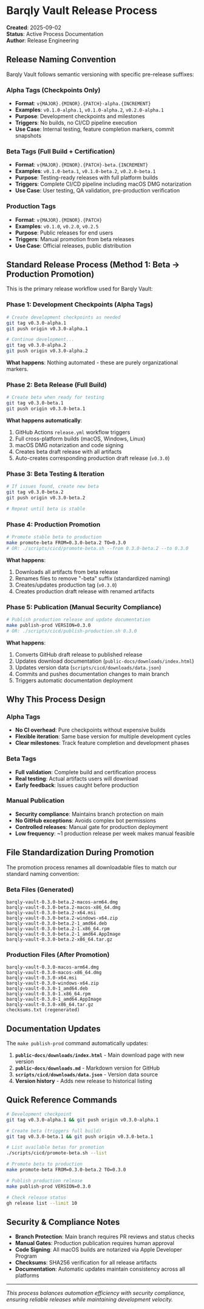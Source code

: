 # Barqly Vault Release Process

**Created**: 2025-09-02  
**Status**: Active Process Documentation  
**Author**: Release Engineering

## Release Naming Convention

Barqly Vault follows semantic versioning with specific pre-release suffixes:

### Alpha Tags (Checkpoints Only)
- **Format**: `v{MAJOR}.{MINOR}.{PATCH}-alpha.{INCREMENT}`
- **Examples**: `v0.1.0-alpha.1`, `v0.1.0-alpha.2`, `v0.2.0-alpha.1`
- **Purpose**: Development checkpoints and milestones
- **Triggers**: No builds, no CI/CD pipeline execution
- **Use Case**: Internal testing, feature completion markers, commit snapshots

### Beta Tags (Full Build + Certification)
- **Format**: `v{MAJOR}.{MINOR}.{PATCH}-beta.{INCREMENT}`
- **Examples**: `v0.1.0-beta.1`, `v0.1.0-beta.2`, `v0.2.0-beta.1`
- **Purpose**: Testing-ready releases with full platform builds
- **Triggers**: Complete CI/CD pipeline including macOS DMG notarization
- **Use Case**: User testing, QA validation, pre-production verification

### Production Tags
- **Format**: `v{MAJOR}.{MINOR}.{PATCH}`
- **Examples**: `v0.1.0`, `v0.2.0`, `v0.2.5`
- **Purpose**: Public releases for end users
- **Triggers**: Manual promotion from beta releases
- **Use Case**: Official releases, public distribution

## Standard Release Process (Method 1: Beta → Production Promotion)

This is the primary release workflow used for Barqly Vault:

### Phase 1: Development Checkpoints (Alpha Tags)
```bash
# Create development checkpoints as needed
git tag v0.3.0-alpha.1
git push origin v0.3.0-alpha.1

# Continue development...
git tag v0.3.0-alpha.2
git push origin v0.3.0-alpha.2
```

**What happens**: Nothing automated - these are purely organizational markers.

### Phase 2: Beta Release (Full Build)
```bash
# Create beta when ready for testing
git tag v0.3.0-beta.1
git push origin v0.3.0-beta.1
```

**What happens automatically**:
1. GitHub Actions `release.yml` workflow triggers
2. Full cross-platform builds (macOS, Windows, Linux)
3. macOS DMG notarization and code signing
4. Creates beta draft release with all artifacts
5. Auto-creates corresponding production draft release (`v0.3.0`)

### Phase 3: Beta Testing & Iteration
```bash
# If issues found, create new beta
git tag v0.3.0-beta.2
git push origin v0.3.0-beta.2

# Repeat until beta is stable
```

### Phase 4: Production Promotion
```bash
# Promote stable beta to production
make promote-beta FROM=0.3.0-beta.2 TO=0.3.0
# OR: ./scripts/cicd/promote-beta.sh --from 0.3.0-beta.2 --to 0.3.0
```

**What happens**:
1. Downloads all artifacts from beta release
2. Renames files to remove "-beta" suffix (standardized naming)
3. Creates/updates production tag (`v0.3.0`)
4. Creates production draft release with renamed artifacts

### Phase 5: Publication (Manual Security Compliance)
```bash
# Publish production release and update documentation
make publish-prod VERSION=0.3.0
# OR: ./scripts/cicd/publish-production.sh 0.3.0
```

**What happens**:
1. Converts GitHub draft release to published release
2. Updates download documentation (`public-docs/downloads/index.html`)
3. Updates version data (`scripts/cicd/downloads/data.json`)
4. Commits and pushes documentation changes to main branch
5. Triggers automatic documentation deployment

## Why This Process Design

### Alpha Tags
- **No CI overhead**: Pure checkpoints without expensive builds
- **Flexible iteration**: Same base version for multiple development cycles
- **Clear milestones**: Track feature completion and development phases

### Beta Tags  
- **Full validation**: Complete build and certification process
- **Real testing**: Actual artifacts users will download
- **Early feedback**: Issues caught before production

### Manual Publication
- **Security compliance**: Maintains branch protection on main
- **No GitHub exceptions**: Avoids complex bot permissions
- **Controlled releases**: Manual gate for production deployment
- **Low frequency**: ~1 production release per week makes manual feasible

## File Standardization During Promotion

The promotion process renames all downloadable files to match our standard naming convention:

### Beta Files (Generated)
```
barqly-vault-0.3.0-beta.2-macos-arm64.dmg
barqly-vault-0.3.0-beta.2-macos-x86_64.dmg
barqly-vault-0.3.0-beta.2-x64.msi
barqly-vault-0.3.0-beta.2-windows-x64.zip
barqly-vault-0.3.0-beta.2-1_amd64.deb
barqly-vault-0.3.0-beta.2-1.x86_64.rpm
barqly-vault-0.3.0-beta.2-1_amd64.AppImage
barqly-vault-0.3.0-beta.2-x86_64.tar.gz
```

### Production Files (After Promotion)
```
barqly-vault-0.3.0-macos-arm64.dmg
barqly-vault-0.3.0-macos-x86_64.dmg
barqly-vault-0.3.0-x64.msi
barqly-vault-0.3.0-windows-x64.zip
barqly-vault-0.3.0-1_amd64.deb
barqly-vault-0.3.0-1.x86_64.rpm
barqly-vault-0.3.0-1_amd64.AppImage
barqly-vault-0.3.0-x86_64.tar.gz
checksums.txt (regenerated)
```

## Documentation Updates

The `make publish-prod` command automatically updates:

1. **`public-docs/downloads/index.html`** - Main download page with new version
2. **`public-docs/downloads.md`** - Markdown version for GitHub
3. **`scripts/cicd/downloads/data.json`** - Version data source
4. **Version history** - Adds new release to historical listing

## Quick Reference Commands

```bash
# Development checkpoint
git tag v0.3.0-alpha.1 && git push origin v0.3.0-alpha.1

# Create beta (triggers full build)
git tag v0.3.0-beta.1 && git push origin v0.3.0-beta.1

# List available betas for promotion
./scripts/cicd/promote-beta.sh --list

# Promote beta to production
make promote-beta FROM=0.3.0-beta.2 TO=0.3.0

# Publish production release
make publish-prod VERSION=0.3.0

# Check release status
gh release list --limit 10
```

## Security & Compliance Notes

- **Branch Protection**: Main branch requires PR reviews and status checks
- **Manual Gates**: Production publication requires human approval
- **Code Signing**: All macOS builds are notarized via Apple Developer Program
- **Checksums**: SHA256 verification for all release artifacts
- **Documentation**: Automatic updates maintain consistency across all platforms

---

*This process balances automation efficiency with security compliance, ensuring reliable releases while maintaining development velocity.*